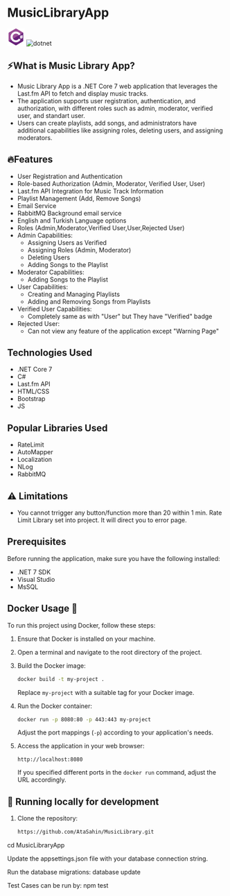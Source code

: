 # MusicLibraryApp
<div style="text-align: center,text-align: center">
<img src="https://raw.githubusercontent.com/devicons/devicon/master/icons/csharp/csharp-original.svg" alt="csharp" width="40" height="40"/>
<img src="https://upload.wikimedia.org/wikipedia/commons/e/ee/.NET_Core_Logo.svg" alt="dotnet" width="40" height="40"/>
  <div/>
    
## ⚡What is Music Library App?

- Music Library App is a .NET Core 7 web application that leverages the Last.fm API to fetch and display music tracks. 
- The application supports user registration, authentication, and authorization, with different roles such as admin, moderator, verified user, and standart user.
- Users can create playlists, add songs, and administrators have additional capabilities like assigning roles, deleting users, and assigning moderators.

## 🔥Features

- User Registration and Authentication
- Role-based Authorization (Admin, Moderator, Verified User, User)
- Last.fm API Integration for Music Track Information
- Playlist Management (Add, Remove Songs)
- Email Service
- RabbitMQ Background email service
- English and Turkish Language options
- Roles (Admin,Moderator,Verified User,User,Rejected User)
- Admin Capabilities:
  - Assigning Users as Verified
  - Assigning Roles (Admin, Moderator)
  - Deleting Users
  - Adding Songs to the Playlist
- Moderator Capabilities:
  - Adding Songs to the Playlist
- User Capabilities:
  - Creating and Managing Playlists
  - Adding and Removing Songs from Playlists
- Verified User Capabilities:
  - Completely same as with "User" but They have "Verified" badge
- Rejected User:
  - Can not view any feature of the application except "Warning Page"
 

## Technologies Used
- .NET Core 7
- C#
- Last.fm API
- HTML/CSS
- Bootstrap
- JS
## Popular Libraries Used
- RateLimit
- AutoMapper
- Localization
- NLog
- RabbitMQ

## ⚠️ Limitations
- You cannot trrigger any button/function more than 20 within 1 min. Rate Limit Library set into project. It will direct you to error page.

## Prerequisites

Before running the application, make sure you have the following installed:

- .NET 7 SDK
- Visual Studio
- MsSQL

## Docker Usage 🧬

To run this project using Docker, follow these steps:

1. Ensure that Docker is installed on your machine.

2. Open a terminal and navigate to the root directory of the project.

3. Build the Docker image:

    ```bash
    docker build -t my-project .
    ```

   Replace `my-project` with a suitable tag for your Docker image.

4. Run the Docker container:

    ```bash
    docker run -p 8080:80 -p 443:443 my-project
    ```

   Adjust the port mappings (`-p`) according to your application's needs.

5. Access the application in your web browser:

    ```
    http://localhost:8080
    ```

   If you specified different ports in the `docker run` command, adjust the URL accordingly.



## 🧬 Running locally for development

1. Clone the repository:

   ```bash
   https://github.com/AtaSahin/MusicLibrary.git
   
cd MusicLibraryApp

Update the appsettings.json file with your database connection string.

Run the database migrations:
database update



Test Cases can be run by:
npm test

